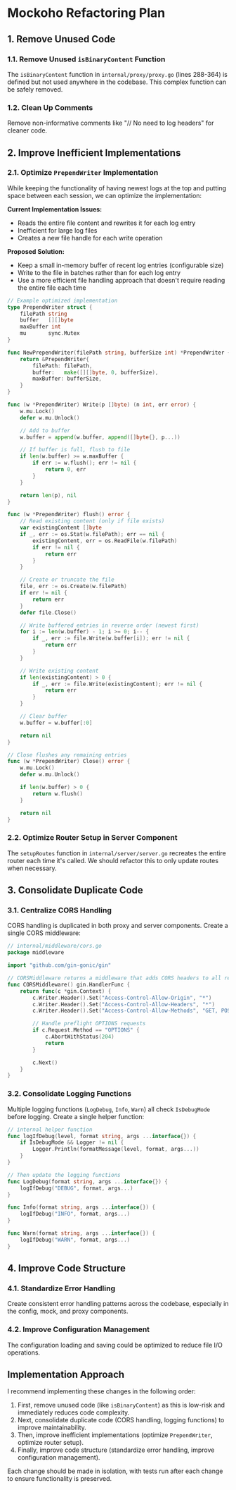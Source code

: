 # Mockoho Refactoring Plan

## 1. Remove Unused Code

### 1.1. Remove Unused `isBinaryContent` Function

The `isBinaryContent` function in `internal/proxy/proxy.go` (lines 288-364) is defined but not used anywhere in the codebase. This complex function can be safely removed.

### 1.2. Clean Up Comments

Remove non-informative comments like "// No need to log headers" for cleaner code.

## 2. Improve Inefficient Implementations

### 2.1. Optimize `PrependWriter` Implementation

While keeping the functionality of having newest logs at the top and putting space between each session, we can optimize the implementation:

**Current Implementation Issues:**

- Reads the entire file content and rewrites it for each log entry
- Inefficient for large log files
- Creates a new file handle for each write operation

**Proposed Solution:**

- Keep a small in-memory buffer of recent log entries (configurable size)
- Write to the file in batches rather than for each log entry
- Use a more efficient file handling approach that doesn't require reading the entire file each time

```go
// Example optimized implementation
type PrependWriter struct {
    filePath string
    buffer   [][]byte
    maxBuffer int
    mu       sync.Mutex
}

func NewPrependWriter(filePath string, bufferSize int) *PrependWriter {
    return &PrependWriter{
        filePath: filePath,
        buffer:   make([][]byte, 0, bufferSize),
        maxBuffer: bufferSize,
    }
}

func (w *PrependWriter) Write(p []byte) (n int, err error) {
    w.mu.Lock()
    defer w.mu.Unlock()

    // Add to buffer
    w.buffer = append(w.buffer, append([]byte{}, p...))

    // If buffer is full, flush to file
    if len(w.buffer) >= w.maxBuffer {
        if err := w.flush(); err != nil {
            return 0, err
        }
    }

    return len(p), nil
}

func (w *PrependWriter) flush() error {
    // Read existing content (only if file exists)
    var existingContent []byte
    if _, err := os.Stat(w.filePath); err == nil {
        existingContent, err = os.ReadFile(w.filePath)
        if err != nil {
            return err
        }
    }

    // Create or truncate the file
    file, err := os.Create(w.filePath)
    if err != nil {
        return err
    }
    defer file.Close()

    // Write buffered entries in reverse order (newest first)
    for i := len(w.buffer) - 1; i >= 0; i-- {
        if _, err := file.Write(w.buffer[i]); err != nil {
            return err
        }
    }

    // Write existing content
    if len(existingContent) > 0 {
        if _, err := file.Write(existingContent); err != nil {
            return err
        }
    }

    // Clear buffer
    w.buffer = w.buffer[:0]

    return nil
}

// Close flushes any remaining entries
func (w *PrependWriter) Close() error {
    w.mu.Lock()
    defer w.mu.Unlock()

    if len(w.buffer) > 0 {
        return w.flush()
    }

    return nil
}
```

### 2.2. Optimize Router Setup in Server Component

The `setupRoutes` function in `internal/server/server.go` recreates the entire router each time it's called. We should refactor this to only update routes when necessary.

## 3. Consolidate Duplicate Code

### 3.1. Centralize CORS Handling

CORS handling is duplicated in both proxy and server components. Create a single CORS middleware:

```go
// internal/middleware/cors.go
package middleware

import "github.com/gin-gonic/gin"

// CORSMiddleware returns a middleware that adds CORS headers to all responses
func CORSMiddleware() gin.HandlerFunc {
    return func(c *gin.Context) {
        c.Writer.Header().Set("Access-Control-Allow-Origin", "*")
        c.Writer.Header().Set("Access-Control-Allow-Headers", "*")
        c.Writer.Header().Set("Access-Control-Allow-Methods", "GET, POST, PUT, DELETE, OPTIONS, PATCH")

        // Handle preflight OPTIONS requests
        if c.Request.Method == "OPTIONS" {
            c.AbortWithStatus(204)
            return
        }

        c.Next()
    }
}
```

### 3.2. Consolidate Logging Functions

Multiple logging functions (`LogDebug`, `Info`, `Warn`) all check `IsDebugMode` before logging. Create a single helper function:

```go
// internal helper function
func logIfDebug(level, format string, args ...interface{}) {
    if IsDebugMode && Logger != nil {
        Logger.Println(formatMessage(level, format, args...))
    }
}

// Then update the logging functions
func LogDebug(format string, args ...interface{}) {
    logIfDebug("DEBUG", format, args...)
}

func Info(format string, args ...interface{}) {
    logIfDebug("INFO", format, args...)
}

func Warn(format string, args ...interface{}) {
    logIfDebug("WARN", format, args...)
}
```

## 4. Improve Code Structure

### 4.1. Standardize Error Handling

Create consistent error handling patterns across the codebase, especially in the config, mock, and proxy components.

### 4.2. Improve Configuration Management

The configuration loading and saving could be optimized to reduce file I/O operations.

## Implementation Approach

I recommend implementing these changes in the following order:

1. First, remove unused code (like `isBinaryContent`) as this is low-risk and immediately reduces code complexity.
2. Next, consolidate duplicate code (CORS handling, logging functions) to improve maintainability.
3. Then, improve inefficient implementations (optimize `PrependWriter`, optimize router setup).
4. Finally, improve code structure (standardize error handling, improve configuration management).

Each change should be made in isolation, with tests run after each change to ensure functionality is preserved.
